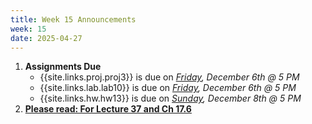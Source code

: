 ```yaml
---
title: Week 15 Announcements
week: 15
date: 2025-04-27
---
```


1. **Assignments Due**
    * {{site.links.proj.proj3}} is due on *<u>Friday</u>, December 6th @ 5 PM*
    * {{site.links.lab.lab10}} is due on *<u>Friday</u>, December 6th @ 5 PM*
    * {{site.links.hw.hw13}} is due on *<u>Sunday</u>, December 8th @ 5 PM*
2. **[Please read: For Lecture 37 and Ch 17.6](https://edstem.org/us/courses/64093/discussion/5782751)**
